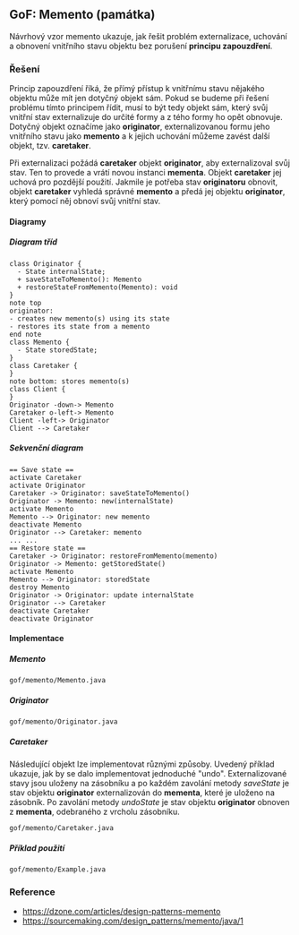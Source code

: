## GoF: Memento (památka)

Návrhový vzor memento ukazuje, jak řešit problém externalizace, uchování a obnovení vnitřního stavu objektu bez porušení **principu zapouzdření**.  

### Řešení

Princip zapouzdření říká, že přímý přístup k vnitřnímu stavu nějakého objektu může mít jen dotyčný objekt sám. Pokud se budeme při řešení problému tímto principem řídit, musí to být tedy objekt sám, který svůj vnitřní stav externalizuje do určité formy a z tého formy ho opět obnovuje. Dotyčný objekt označíme jako **originator**, externalizovanou formu jeho vnitřního stavu jako **memento** a k jejich uchování můžeme zavést další objekt, tzv. **caretaker**.

Při externalizaci požádá **caretaker** objekt **originator**, aby externalizoval svůj stav. Ten to provede a vrátí novou instanci **mementa**. Objekt **caretaker** jej uchová pro pozdější použití. Jakmile je potřeba stav **originatoru** obnovit, objekt **caretaker** vyhledá správné **memento** a předá jej objektu **originator**, který pomocí něj obnoví svůj vnitřní stav.

#### Diagramy

##### Diagram tříd

```uml:class
class Originator {
  - State internalState;
  + saveStateToMemento(): Memento
  + restoreStateFromMemento(Memento): void
}
note top
originator:
- creates new memento(s) using its state
- restores its state from a memento
end note
class Memento {
  - State storedState;
}
class Caretaker {
}
note bottom: stores memento(s)
class Client {
}
Originator -down-> Memento
Caretaker o-left-> Memento
Client -left-> Originator
Client --> Caretaker
```

##### Sekvenční diagram

```uml:seq
== Save state ==
activate Caretaker
activate Originator
Caretaker -> Originator: saveStateToMemento()
Originator -> Memento: new(internalState)
activate Memento
Memento --> Originator: new memento
deactivate Memento
Originator --> Caretaker: memento
... ...
== Restore state ==
Caretaker -> Originator: restoreFromMemento(memento)
Originator -> Memento: getStoredState()
activate Memento
Memento --> Originator: storedState
destroy Memento
Originator -> Originator: update internalState
Originator --> Caretaker
deactivate Caretaker
deactivate Originator
```

#### Implementace

##### Memento

```include:java
gof/memento/Memento.java
```

##### Originator

```include:java
gof/memento/Originator.java
```

##### Caretaker

Následující objekt lze implementovat různými způsoby. Uvedený příklad ukazuje, jak by se dalo implementovat jednoduché "undo". Externalizované stavy jsou uloženy na zásobníku a po každém zavolání metody *saveState* je stav objektu **originator** externalizován do **mementa**, které je uloženo na zásobník. Po zavolání metody *undoState* je stav objektu **originator** obnoven z **mementa**, odebraného z vrcholu zásobníku.

```include:java
gof/memento/Caretaker.java
```

##### Příklad použití

```include:java
gof/memento/Example.java
```

### Reference

- https://dzone.com/articles/design-patterns-memento
- https://sourcemaking.com/design_patterns/memento/java/1